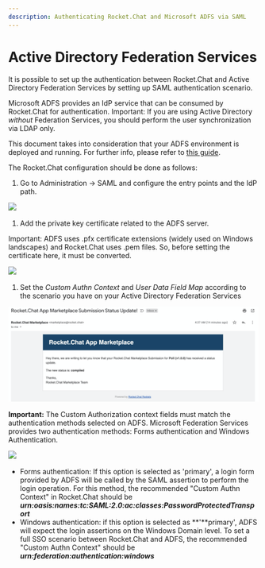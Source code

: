 ```yaml
---
description: Authenticating Rocket.Chat and Microsoft ADFS via SAML
---
```


# Active Directory Federation Services

It is possible to set up the authentication between Rocket.Chat and Active Directory Federation Services by setting up SAML authentication scenario.

Microsoft ADFS provides an IdP service that can be consumed by Rocket.Chat for authentication. Important: If you are using Active Directory _without_ Federation Services, you should perform the user synchronization via LDAP only.

This document takes into consideration that your ADFS environment is deployed and running. For further info, please refer to [this guide](https://docs.microsoft.com/en-us/previous-versions/dynamicscrm-2016/deployment-administrators-guide/gg188612%28v=crm.8%29).

The Rocket.Chat configuration should be done as follows:

1. Go to Administration -&gt; SAML and configure the entry points and the IdP path.

![](../../../../../.gitbook/assets/adfs_1.png)

1. Add the private key certificate related to the ADFS server.

Important: ADFS uses .pfx certificate extensions \(widely used on Windows landscapes\) and Rocket.Chat uses .pem files. So, before setting the certificate here, it must be converted.

![](../../../../../.gitbook/assets/adfs_2.png)

1. Set the _Custom Authn Context_ and _User Data Field Map_ according to the scenario you have on your Active Directory Federation Services

![](../../../../../.gitbook/assets/image%20%28190%29.png)

**Important:** The Custom Authorization context fields must match the authentication methods selected on ADFS. Microsoft Federation Services provides two authentication methods: Forms authentication and Windows Authentication.

![](../../../../../.gitbook/assets/adfs_1%20%281%29.png)

* Forms authentication: If this option is selected as 'primary', a login form provided by ADFS will be called by the SAML assertion to perform the login operation. For this method, the recommended "Custom Authn Context" in Rocket.Chat should be _**urn:oasis:names:tc:SAML:2.0:ac:classes:PasswordProtectedTransport**_
* Windows authentication: if this option is selected as **'**primary', ADFS will expect the login assertions on the Windows Domain level. To set a full SSO scenario between Rocket.Chat and ADFS, the recommended "Custom Authn Context" should be _**urn:federation:authentication:windows**_


